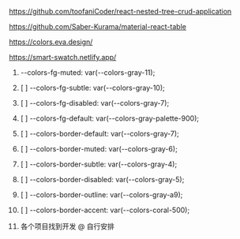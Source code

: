 

https://github.com/toofaniCoder/react-nested-tree-crud-application

https://github.com/Saber-Kurama/material-react-table

https://colors.eva.design/

https://smart-swatch.netlify.app/



1. --colors-fg-muted: var(--colors-gray-11);
2. [ ]  --colors-fg-subtle: var(--colors-gray-10);
3. [ ]  --colors-fg-disabled: var(--colors-gray-7);
4. [ ]  --colors-fg-default: var(--colors-gray-palette-900);
5. [ ]  --colors-border-default: var(--colors-gray-7);
6. [ ]  --colors-border-muted: var(--colors-gray-6);
7. [ ]  --colors-border-subtle: var(--colors-gray-4);
8. [ ]  --colors-border-disabled: var(--colors-gray-5);
9. [ ]  --colors-border-outline: var(--colors-gray-a9);
10. [ ]  --colors-border-accent: var(--colors-coral-500);


1. 各个项目找到开发 @ 自行安排